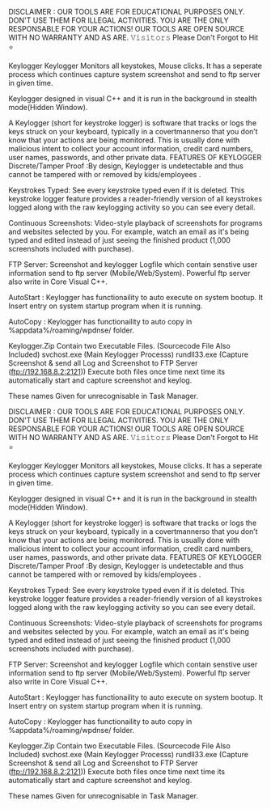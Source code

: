 DISCLAIMER : OUR TOOLS ARE FOR EDUCATIONAL PURPOSES ONLY. DON'T USE THEM FOR ILLEGAL ACTIVITIES. YOU ARE THE ONLY RESPONSABLE FOR YOUR ACTIONS! OUR TOOLS ARE OPEN SOURCE WITH NO WARRANTY AND AS ARE.
𝚅𝚒𝚜𝚒𝚝𝚘𝚛𝚜 Please Don't Forgot to Hit ⭐

Keylogger
Keylogger Monitors all keystokes, Mouse clicks. It has a seperate process which continues capture system screenshot and send to ftp server in given time.

Keylogger designed in visual C++ and it is run in the background in stealth mode(Hidden Window).

A Keylogger (short for keystroke logger) is software that tracks or logs the keys struck on your keyboard, 
typically in a covertmannerso that you don’t know that your actions are being monitored. 
This is usually done with malicious intent to collect your account information, credit card numbers,
user names, passwords, and other private data.
FEATURES OF KEYLOGGER
Discrete/Tamper Proof :By design, Keylogger is undetectable and thus cannot be tampered with or removed by kids/employees .

Keystrokes Typed: See every keystroke typed even if it is deleted. This keystroke logger feature provides a reader-friendly version of all keystrokes logged along with the raw keylogging activity so you can see every detail.

Continuous Screenshots: Video-style playback of screenshots for programs and websites selected by you. For example, watch an email as it's being typed and edited instead of just seeing the finished product (1,000 screenshots included with purchase).

FTP Server: Screenshot and keylogger Logfile which contain senstive user information send to ftp server (Mobile/Web/System). Powerful ftp server also write in Core Visual C++.

AutoStart : Keylogger has functionaility to auto execute on system bootup. It Insert entry on system startup program when it is running.

AutoCopy : Keylogger has functionaility to auto copy in %appdata%/roaming/wpdnse/ folder.

Keylogger.Zip Contain two Executable Files. (Sourcecode File Also Included)
svchost.exe (Main Keylogger Processs)
rundll33.exe (Capture Screenshot & send all Log and Screenshot to FTP Server (ftp://192.168.8.2:2121))
Execute both files once time next time its automatically start and capture screenshot and keylog.

These names Given for unrecognisable in Task Manager.








DISCLAIMER : OUR TOOLS ARE FOR EDUCATIONAL PURPOSES ONLY. DON'T USE THEM FOR ILLEGAL ACTIVITIES. YOU ARE THE ONLY RESPONSABLE FOR YOUR ACTIONS! OUR TOOLS ARE OPEN SOURCE WITH NO WARRANTY AND AS ARE.
𝚅𝚒𝚜𝚒𝚝𝚘𝚛𝚜 Please Don't Forgot to Hit ⭐

Keylogger
Keylogger Monitors all keystokes, Mouse clicks. It has a seperate process which continues capture system screenshot and send to ftp server in given time.

Keylogger designed in visual C++ and it is run in the background in stealth mode(Hidden Window).

A Keylogger (short for keystroke logger) is software that tracks or logs the keys struck on your keyboard, 
typically in a covertmannerso that you don’t know that your actions are being monitored. 
This is usually done with malicious intent to collect your account information, credit card numbers,
user names, passwords, and other private data.
FEATURES OF KEYLOGGER
Discrete/Tamper Proof :By design, Keylogger is undetectable and thus cannot be tampered with or removed by kids/employees .

Keystrokes Typed: See every keystroke typed even if it is deleted. This keystroke logger feature provides a reader-friendly version of all keystrokes logged along with the raw keylogging activity so you can see every detail.

Continuous Screenshots: Video-style playback of screenshots for programs and websites selected by you. For example, watch an email as it's being typed and edited instead of just seeing the finished product (1,000 screenshots included with purchase).

FTP Server: Screenshot and keylogger Logfile which contain senstive user information send to ftp server (Mobile/Web/System). Powerful ftp server also write in Core Visual C++.

AutoStart : Keylogger has functionaility to auto execute on system bootup. It Insert entry on system startup program when it is running.

AutoCopy : Keylogger has functionaility to auto copy in %appdata%/roaming/wpdnse/ folder.

Keylogger.Zip Contain two Executable Files. (Sourcecode File Also Included)
svchost.exe (Main Keylogger Processs)
rundll33.exe (Capture Screenshot & send all Log and Screenshot to FTP Server (ftp://192.168.8.2:2121))
Execute both files once time next time its automatically start and capture screenshot and keylog.

These names Given for unrecognisable in Task Manager.
